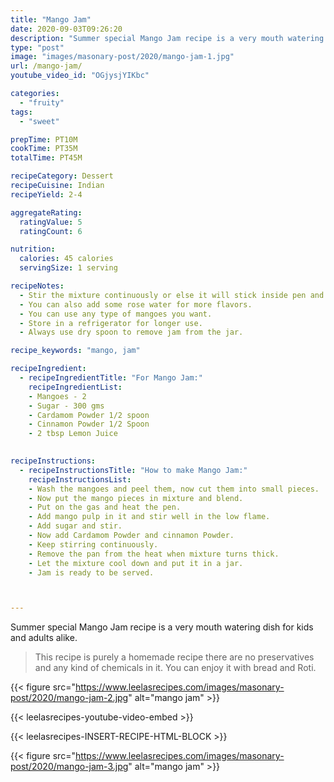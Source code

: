 ```yaml
---
title: "Mango Jam"
date: 2020-09-03T09:26:20
description: "Summer special Mango Jam recipe is a very mouth watering dish for kids and adults alike."
type: "post"
image: "images/masonary-post/2020/mango-jam-1.jpg"
url: /mango-jam/
youtube_video_id: "OGjysjYIKbc"

categories: 
  - "fruity"
tags:
  - "sweet"

prepTime: PT10M
cookTime: PT35M
totalTime: PT45M

recipeCategory: Dessert
recipeCuisine: Indian
recipeYield: 2-4

aggregateRating:
  ratingValue: 5
  ratingCount: 6

nutrition:
  calories: 45 calories
  servingSize: 1 serving

recipeNotes: 
  - Stir the mixture continuously or else it will stick inside pen and hampered the taste.
  - You can also add some rose water for more flavors.
  - You can use any type of mangoes you want.
  - Store in a refrigerator for longer use.
  - Always use dry spoon to remove jam from the jar.

recipe_keywords: "mango, jam"

recipeIngredient:
  - recipeIngredientTitle: "For Mango Jam:"
    recipeIngredientList: 
    - Mangoes - 2
    - Sugar - 300 gms
    - Cardamom Powder 1/2 spoon
    - Cinnamon Powder 1/2 Spoon
    - 2 tbsp Lemon Juice
    

recipeInstructions:
  - recipeInstructionsTitle: "How to make Mango Jam:"
    recipeInstructionsList:
    - Wash the mangoes and peel them, now cut them into small pieces.
    - Now put the mango pieces in mixture and blend.
    - Put on the gas and heat the pen.
    - Add mango pulp in it and stir well in the low flame.
    - Add sugar and stir.
    - Now add Cardamom Powder and cinnamon Powder.
    - Keep stirring continuously.
    - Remove the pan from the heat when mixture turns thick.
    - Let the mixture cool down and put it in a jar.
    - Jam is ready to be served.



---
```


Summer special Mango Jam recipe is a very mouth watering dish for kids and adults alike. 

> This recipe is purely a homemade recipe there are no preservatives and any kind of chemicals in it. You can enjoy it with bread and Roti.


{{< figure src="https://www.leelasrecipes.com/images/masonary-post/2020/mango-jam-2.jpg" alt="mango jam" >}}

{{< leelasrecipes-youtube-video-embed >}}

{{< leelasrecipes-INSERT-RECIPE-HTML-BLOCK >}}


{{< figure src="https://www.leelasrecipes.com/images/masonary-post/2020/mango-jam-3.jpg" alt="mango jam" >}}

